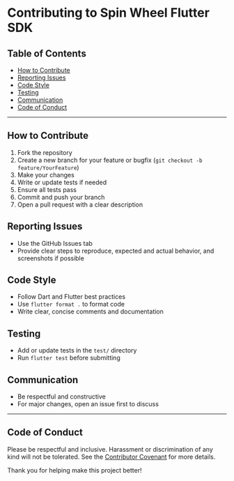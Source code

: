 # Contributing to Spin Wheel Flutter SDK

## Table of Contents
- [How to Contribute](#how-to-contribute)
- [Reporting Issues](#reporting-issues)
- [Code Style](#code-style)
- [Testing](#testing)
- [Communication](#communication)
- [Code of Conduct](#code-of-conduct)

---

## How to Contribute
1. Fork the repository
2. Create a new branch for your feature or bugfix (`git checkout -b feature/YourFeature`)
3. Make your changes
4. Write or update tests if needed
5. Ensure all tests pass
6. Commit and push your branch
7. Open a pull request with a clear description

## Reporting Issues
- Use the GitHub Issues tab
- Provide clear steps to reproduce, expected and actual behavior, and screenshots if possible

## Code Style
- Follow Dart and Flutter best practices
- Use `flutter format .` to format code
- Write clear, concise comments and documentation

## Testing
- Add or update tests in the `test/` directory
- Run `flutter test` before submitting

## Communication
- Be respectful and constructive
- For major changes, open an issue first to discuss

---

## Code of Conduct
Please be respectful and inclusive. Harassment or discrimination of any kind will not be tolerated. See the [Contributor Covenant](https://www.contributor-covenant.org/) for more details.

Thank you for helping make this project better! 